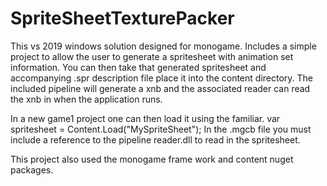 # SpriteSheetTexturePacker

This vs 2019 windows solution designed for monogame. 
Includes a simple project to allow the user to generate a spritesheet with animation set information.
You can then take that generated spritesheet and accompanying .spr description file place it into the content directory.
The included pipeline will generate a xnb and the associated reader can read the xnb in when the application runs.

In a new game1 project one can then load it using the familiar. 
var spritesheet = Content.Load<SpriteSheet>("MySpriteSheet");
In the .mgcb file you must include a reference to the pipeline reader.dll to read in the spritesheet.
  
This project also used the monogame frame work and content nuget packages.

